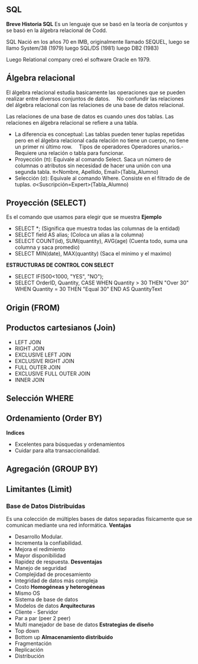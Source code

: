 ## SQL
**Breve Historia SQL**
Es un lenguaje que se basó en la teoría de conjuntos y se basó en la álgebra relacional de Codd. 

SQL Nació en los años 70 en IMB, originalmente llamado SEQUEL, 
luego se llamo System/38 (1979) 
luego SQL/DS (1981)
luego DB2 (1983)

Luego Relational company creó el software Oracle en 1979.  

## Álgebra relacional
El álgebra relacional estudia basicamente las operaciones que se pueden realizar entre diversos conjuntos de datos.
⠀
No confundir las relaciones del álgebra relacional con las relaciones de una base de datos relacional.

Las relaciones de una base de datos es cuando unes dos tablas.
Las relaciones en álgebra relacional se refiere a una tabla.
- La diferencia es conceptual: Las tablas pueden tener tuplas repetidas pero en el álgebra relacional cada relación no tiene un cuerpo, no tiene un primer ni último row.
⠀
Tipos de operadores
Operadores unarios.- Requiere una relación o tabla para funcionar.
- Proyección (π): Equivale al comando Select. Saca un número de columnas o atributos sin necesidad de hacer una unión con una segunda tabla.
π<Nombre, Apellido, Email>(Tabla_Alumno)
⠀
- Selección (σ): Equivale al comando Where. Consiste en el filtrado de de tuplas.
σ<Suscripción=Expert>(Tabla_Alumno)

## Proyección (SELECT)
Es el comando que usamos para elegir que se muestra
**Ejemplo**
- SELECT *; (Significa que muestra todas las columnas de la entidad)
- SELECT field AS alias; (Coloca un alias a la columna)
- SELECT COUNT(id), SUM(quantity), AVG(age) (Cuenta todo, suma una columna y saca promedio)
- SELECT MIN(date), MAX(quantity) (Saca el minimo y el maximo)

**ESTRUCTURAS DE CONTROL CON SELECT**
- SELECT IF(500<1000, "YES", "NO");
- SELECT OrderID, Quantity,
CASE
    WHEN Quantity > 30 THEN "Over 30"
    WHEN Quantity = 30 THEN "Equal 30"
END AS QuantityText

## Origin (FROM)

## Productos cartesianos (Join)
- LEFT JOIN
- RIGHT JOIN
- EXCLUSIVE LEFT JOIN
- EXCLUSIVE RIGHT JOIN 
- FULL OUTER JOIN
- EXCLUSIVE FULL OUTER JOIN
- INNER JOIN

## Selección WHERE

## Ordenamiento (Order BY)
**Indices**
- Excelentes para búsquedas y ordenamientos
- Cuidar para alta transaccionalidad.

## Agregación (GROUP BY)

## Limitantes (Limit)

### Base de Datos Distribuidas
Es una colección de múltiples bases de datos separadas físicamente que se comunican mediante una red informática.
**Ventajas**
- Desarrollo Modular.
- Incrementa la confiabilidad.
- Mejora el redimiento
- Mayor disponibilidad
- Rapidez de respuesta.
**Desventajas**
- Manejo de seguridad
- Complejidad de procesamiento
- Integridad de datos más compleja
- Costo
**Homogéneas y heterogéneas**
- Mismo OS
- Sistema de base de datos
- Modelos de datos
**Arquitecturas**
- Cliente - Servidor
- Par a par (peer 2 peer)
- Multi manejador de base de datos
**Estrategias de diseño**
- Top down
- Bottom up
**Almacenamiento distribuido**
- Fragmentación
- Replicación
- Distribución
